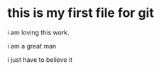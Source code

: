 # this is my first file for git 

i am loving this work.

i am a great man 

i just have to believe it
